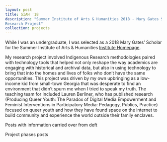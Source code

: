 ```yaml
---
layout: post
title: SIAH '18
description: "Summer Institute of Arts & Humanities 2018 - Mary Gates Scholar
Research Project"
collection: projects
---
```


While I was an undergraduate, I was selected as a 2018 Mary Gates’ Scholar for the Summer Institute of Arts & Humanities [Institute Homepage](https://www.washington.edu/undergradresearch/siah/archive/2018-siah).

My research project involved Indigenous Research methodologies paired with technology tools that helped not only reshape the way academics are engaging with historical and archival data, but also in using technology to bring that into the homes and lives of folks who don’t have the same opportunities. This project was driven by my own upbringing as a low-income kid from small-town Georgia that was desperate to find an environment that didn’t spurn me when I tried to speak my truth. The teaching team for included Lauren Berliner, who has published research (Producing Queer Youth: The Paradox of Digital Media Empowerment and Feminist Interventions in Participatory Media: Pedagogy, Publics, Practice) focused on queer youth and how they have found space on the internet to build community and experience the world outside their family enclaves.

Posts with information carried over from deft

Project phases posts
